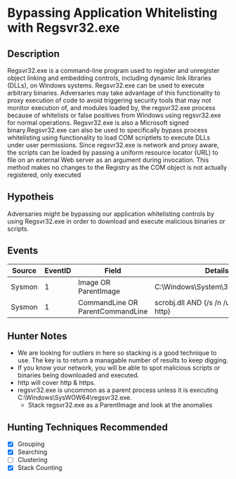# Bypassing Application Whitelisting with Regsvr32.exe
## Description
Regsvr32.exe is a command-line program used to register and unregister object linking and embedding controls, including dynamic link libraries (DLLs), on Windows systems. Regsvr32.exe can be used to execute arbitrary binaries. Adversaries may take advantage of this functionality to proxy execution of code to avoid triggering security tools that may not monitor execution of, and modules loaded by, the regsvr32.exe process because of whitelists or false positives from Windows using regsvr32.exe for normal operations. Regsvr32.exe is also a Microsoft signed binary.Regsvr32.exe can also be used to specifically bypass process whitelisting using functionality to load COM scriptlets to execute DLLs under user permissions. Since regsvr32.exe is network and proxy aware, the scripts can be loaded by passing a uniform resource locator (URL) to file on an external Web server as an argument during invocation. This method makes no changes to the Registry as the COM object is not actually registered, only executed

## Hypotheis
Adversaries might be bypassing our application whitelisting controls by using Regsvr32.exe in order to download and execute malicious binaries or scripts.

## Events

| Source | EventID | Field | Details | Reference | 
|--------|---------|-------|---------|-----------| 
| Sysmon | 1 | Image OR ParentImage| C:\Windows\System\32\regsvr32.exe | Cyb3rWard0g, [Keshia LeVan](https://www.redcanary.com/blog/whitelist-evasion-example-threat-detection-723) |
| Sysmon | 1 | CommandLine OR ParentCommandLine | scrobj.dll AND (/s /n /u /i OR /i OR http) | Cyb3rWard0g, [Keshia LeVan](https://www.redcanary.com/blog/whitelist-evasion-example-threat-detection-723) |

## Hunter Notes
* We are looking for outliers in here so stacking is a good technique to use. The key is to return a managable number of results to keep digging.
* If you know your network, you will be able to spot malicious scripts or binaries being downloaded and executed.
* http will cover http & https.
* regsvr32.exe is uncommon as a parent process unless it is executing C:\Windows\SysWOW64\regsvr32.exe.
  * Stack regsvr32.exe as a ParentImage and look at the anomalies


## Hunting Techniques Recommended

- [x] Grouping
- [x] Searching
- [ ] Clustering
- [X] Stack Counting
